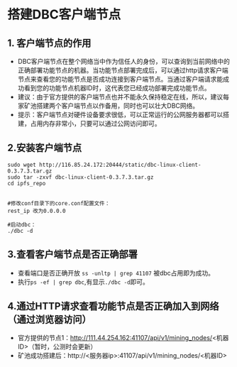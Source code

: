 # 搭建DBC客户端节点

## 1. 客户端节点的作用

+ DBC客户端节点在整个网络当中作为信任人的身份，可以查询到当前网络中的正确部署功能节点的机器。当功能节点部署完成后，可以通过http请求客户端节点来查看您的功能节点是否成功连接到客户端节点。当通过客户端请求能成功看到您的功能节点机器ID时，这代表您已经成功部署完成功能节点。
+ 建议：由于官方提供的客户端节点也并不能永久保持稳定在线，所以，建议每家矿池搭建两个客户端节点以作备用，同时也可以壮大DBC网络。
+ 提示：客户端节点对硬件设备要求很低，可以正常运行的公网服务器都可以搭建，占用内存非常小，只要可以通过公网访问即可。

## 2.安装客户端节点

```shell
sudo wget http://116.85.24.172:20444/static/dbc-linux-client-0.3.7.3.tar.gz
sudo tar -zxvf dbc-linux-client-0.3.7.3.tar.gz
cd ipfs_repo


#修改conf目录下的core.conf配置文件：
rest_ip 改为0.0.0.0

#启动dbc：
./dbc -d
```

## 3.查看客户端节点是否正确部署

+ 查看端口是否正确开放 `ss -unltp | grep 41107` 被dbc占用即为成功。
+ 执行`ps -ef | grep dbc`,有显示`./dbc -d`即可。

## 4.通过HTTP请求查看功能节点是否正确加入到网络（通过浏览器访问）

+ 官方提供的节点1：http://111.44.254.162:41107/api/v1/mining_nodes/<机器ID>（暂时，公测时会更新）
+ 矿池成功搭建后：http://<服务器ip>:41107/api/v1/mining_nodes/<机器ID>

